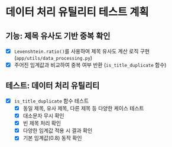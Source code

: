# 데이터 처리 유틸리티 테스트 계획

## 기능: 제목 유사도 기반 중복 확인

- [x] `Levenshtein.ratio()`를 사용하여 제목 유사도 계산 로직 구현 (`app/utils/data_processing.py`)
- [x] 주어진 임계값과 비교하여 중복 여부 반환 (`is_title_duplicate` 함수)

## 테스트: 데이터 처리 유틸리티

- [x] `is_title_duplicate` 함수 테스트
    - [x] 동일 제목, 유사 제목, 다른 제목 등 다양한 케이스 테스트
    - [x] 대소문자 무시 확인
    - [x] 빈 제목 처리 확인
    - [x] 다양한 임계값 적용 시 결과 확인
    - [x] 기본 임계값(0.8) 동작 확인 